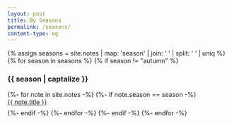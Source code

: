 ```yaml
---
layout: post
title: By Seasons
permalink: /seasons/
content-type: eg
---
```


<style>
.category-content a {
    text-decoration: none;
    color: #4183c4;
}

.category-content a:hover {
    text-decoration: underline;
    color: #4183c4;
}
</style>

<main>
    {% assign seasons = site.notes | map: 'season' | join: ' '  | split: ' ' | uniq %}
    {% for season in seasons %}
        {% if season != "autumn" %}
        <h3 id="{{ season }}">{{ season | captalize }}</h3>
        {%- for note in site.notes -%}
            {%- if note.season == season -%}
                <li style="padding-bottom: 0.6em; list-style: none;"><a href="{{note.url}}">{{ note.title }}</a></li>
            {%- endif -%}
        {%- endfor -%}
        {%- endif -%}
    {%- endfor -%}
    <br/>
    <br/>
</main>
